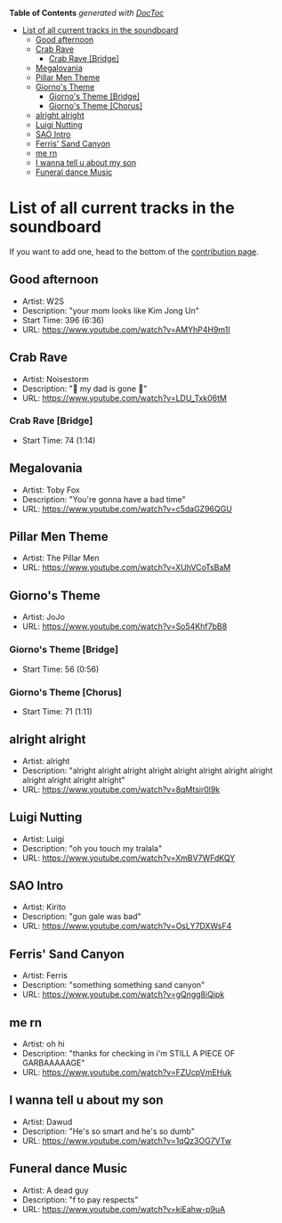 <!-- START doctoc generated TOC please keep comment here to allow auto update -->
<!-- DON'T EDIT THIS SECTION, INSTEAD RE-RUN doctoc TO UPDATE -->
**Table of Contents**  *generated with [DocToc](https://github.com/thlorenz/doctoc)*

- [List of all current tracks in the soundboard](#list-of-all-current-tracks-in-the-soundboard)
  - [Good afternoon](#good-afternoon)
  - [Crab Rave](#crab-rave)
    - [Crab Rave [Bridge]](#crab-rave-bridge)
  - [Megalovania](#megalovania)
  - [Pillar Men Theme](#pillar-men-theme)
  - [Giorno's Theme](#giornos-theme)
    - [Giorno's Theme [Bridge]](#giornos-theme-bridge)
    - [Giorno's Theme [Chorus]](#giornos-theme-chorus)
  - [alright alright](#alright-alright)
  - [Luigi Nutting](#luigi-nutting)
  - [SAO Intro](#sao-intro)
  - [Ferris' Sand Canyon](#ferris-sand-canyon)
  - [me rn](#me-rn)
  - [I wanna tell u about my son](#i-wanna-tell-u-about-my-son)
  - [Funeral dance Music](#funeral-dance-music)

<!-- END doctoc generated TOC please keep comment here to allow auto update -->

# List of all current tracks in the soundboard

If you want to add one, head to the bottom of the [contribution page](https://github.com/Jabster28/meme-soundboard/blob/master/CONTRIBUTING.md).

## Good afternoon

- Artist: W2S
- Description: "your mom looks like Kim Jong Un"
- Start Time: 396 (6:36)
- URL: <https://www.youtube.com/watch?v=AMYhP4H9m1I>

## Crab Rave

- Artist: Noisestorm
- Description: "🦀 my dad is gone 🦀"
- URL: <https://www.youtube.com/watch?v=LDU_Txk06tM>

### Crab Rave [Bridge]

- Start Time: 74 (1:14)

## Megalovania

- Artist: Toby Fox
- Description: "You're gonna have a bad time"
- URL: <https://www.youtube.com/watch?v=c5daGZ96QGU>

## Pillar Men Theme

- Artist: The Pillar Men
- URL: <https://www.youtube.com/watch?v=XUhVCoTsBaM>

## Giorno's Theme

- Artist: JoJo
- URL: <https://www.youtube.com/watch?v=So54Khf7bB8>

### Giorno's Theme [Bridge]

- Start Time: 56 (0:56)

### Giorno's Theme [Chorus]

- Start Time: 71 (1:11)

## alright alright

- Artist: alright
- Description: "alright alright alright alright alright alright alright alright alright alright alright alright"
- URL: <https://www.youtube.com/watch?v=8qMtsir0l9k>

## Luigi Nutting

- Artist: Luigi
- Description: "oh you touch my tralala"
- URL: <https://www.youtube.com/watch?v=XmBV7WFdKQY>

## SAO Intro

- Artist: Kirito
- Description: "gun gale was bad"
- URL: <https://www.youtube.com/watch?v=OsLY7DXWsF4>

## Ferris' Sand Canyon

- Artist: Ferris
- Description: "something something sand canyon"
- URL: <https://www.youtube.com/watch?v=gQngg8iQipk>

## me rn

- Artist: oh hi
- Description: "thanks for checking in i'm STILL A PIECE OF GARBAAAAAGE"
- URL: <https://www.youtube.com/watch?v=FZUcpVmEHuk>

## I wanna tell u about my son

- Artist: Dawud
- Description: "He's so smart and he's so dumb"
- URL: <https://www.youtube.com/watch?v=1qQz3OG7VTw>

## Funeral dance Music

- Artist: A dead guy
- Description: "f to pay respects"
- URL: <https://www.youtube.com/watch?v=kiEahw-p9uA>
